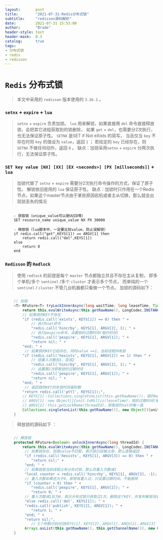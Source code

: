 ```yaml
---
layout:       post
title:        "2021-07-31-Redis分布式锁"
subtitle:     "redisson源码解析"
date:         2021-07-31 15:53:00
author:       "Brade"
header-style: text
header-mask:  0.3
catalog:      true
tags:
- 分布式锁
- redis
- redisson
---
```


# `Redis` 分布式锁
> 本文中采用的 `redisson` 版本使用的 `3.16.1` 。

### `setnx` + `expire` + `lua`
> `setnx` + `expire` 负责加锁。
> `lua` 用来解锁，如果直接用 `del` 命令直接释放锁，会把其它进程获取到的锁删除，
> 如果 `get` +  `del`，也需要分2次执行，也无法保证原子性。
> `SETNX` 是SET if Not eXists 的简写，
> 当且仅当 `key` 不存在时将 `key` 的值设为 `value`，返回 `1` ；
> 若给定的 `key` 已经存在，则 `SETNX` 不做任何动作，返回 `0` 。
> 缺点：加锁采用`setnx` + `expire` 分两次执行，无法保证原子性。

### `SET key value [NX] [XX] [EX <seconds>] [PX [millseconds]]` + `lua`
> 加锁代替了 `setnx` + `expire` 需要分2次执行命令操作的方式，保证了原子性。
> 解锁依旧是用的 `lua` 保证原子性。
> 缺点：加锁时只作用在一个Redis节点，如果这个master节点由于某些原因宕机或者主从切换，那么就会出现锁丢失的情况
```

    - 获取锁（unique_value可以是UUID等）
    SET resource_name unique_value NX PX 30000
    
    - 释放锁（lua脚本中，一定要比较value，防止误解锁）
    if redis.call("get",KEYS[1]) == ARGV[1] then
        return redis.call("del",KEYS[1])
    else
        return 0
    end

```


###  `Redisson` 的 `Redlock`
> 使用 `redlock` 的前提是每个 `master` 节点都独立并且不存在主从复制，
> 即多个单机/多个 `sentinel` /多个 `cluster` 才表示多个节点，
> 而单纯的一个 `sentinel` / `cluster` 不管几台机器都只看做一个节点。
> 加锁的源码如下：

```java

    // 加锁
    <T> RFuture<T> tryLockInnerAsync(long waitTime, long leaseTime, TimeUnit unit, long threadId, RedisStrictCommand<T> command) {
        return this.evalWriteAsync(this.getRawName(), LongCodec.INSTANCE, command, 
        // 如果锁的KEY不存在
        "if (redis.call('exists', KEYS[1]) == 0) then " +
            // 执行hset命令
            "redis.call('hincrby', KEYS[1], ARGV[2], 1); " +
            // 执行pexpire命令，设置锁的过期时间(租约时间)
            "redis.call('pexpire', KEYS[1], ARGV[1]); " +
            "return nil; " +
        "end; " +
         // 如果锁的KEY已经存在，同时value ==1，当前线程持有锁   
        "if (redis.call('hexists', KEYS[1], ARGV[2]) == 1) then " +
            // 锁重入次数加1，变成2
            "redis.call('hincrby', KEYS[1], ARGV[2], 1); " +
            // 设置第2次获取锁的过期时间
            "redis.call('pexpire', KEYS[1], ARGV[1]); " +
            "return nil; " +
        "end; " +
         // 返回锁的KEY的失效时间毫秒数   
        "return redis.call('pttl', KEYS[1]);", 
        // KEYS[1]：Collections.singletonList(this.getRawName())，锁的key
        // ARGV[1]：new Object[]{unit.toMillis(leaseTime)，锁的过期时间(租约时间)
        // ARGV[2]：this.getLockName(threadId)，获取锁时set的唯一值
        Collections.singletonList(this.getRawName()), new Object[]{unit.toMillis(leaseTime), this.getLockName(threadId)});
    }

```

> 释放锁的源码如下 ：

```java

    // 释放锁
    protected RFuture<Boolean> unlockInnerAsync(long threadId) {
        return this.evalWriteAsync(this.getRawName(), LongCodec.INSTANCE, RedisCommands.EVAL_BOOLEAN, 
         // 如果锁存在，但是value不匹配，表示锁已经被占用，那么直接返回
         "if (redis.call('hexists', KEYS[1], ARGV[3]) == 0) then " +
            "return nil;" +
         "end; " +
         // 如果就是当前线程占有分布式锁，那么将重入次数减1
         "local counter = redis.call('hincrby', KEYS[1], ARGV[3], -1); " +
         // 重入次数如果还大于0，即锁有重入过，只设置过期时间，不能删除   
         "if (counter > 0) then " +
            "redis.call('pexpire', KEYS[1], ARGV[2]); " +
            "return 0; " +
         // 重入次数减1后为0，表示分布式锁只获取过1次，删除这个KEY，并发布解锁消息    
         "else redis.call('del', KEYS[1]); " +
         "redis.call('publish', KEYS[2], ARGV[1]); " +
            "return 1; " +
         "end; " +
         "return nil;",
            // 5个参数分别对应KEYS[1]，KEYS[2]，ARGV[1]，ARGV[2]，ARGV[3]
         Arrays.asList(this.getRawName(), this.getChannelName()), new Object[]{LockPubSub.UNLOCK_MESSAGE, this.internalLockLeaseTime, this.getLockName(threadId)});
    }

```